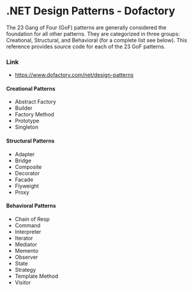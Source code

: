 # .NET Design Patterns - Dofactory

The 23 Gang of Four (GoF) patterns are generally considered the foundation for all other patterns. They are categorized in three groups: Creational, Structural, and Behavioral (for a complete list see below). This reference provides source code for each of the 23 GoF patterns.

### Link
* https://www.dofactory.com/net/design-patterns

#### Creational Patterns
* Abstract Factory
* Builder
* Factory Method
* Prototype
* Singleton

#### Structural Patterns
* Adapter
* Bridge
* Composite
* Decorator
* Facade
* Flyweight
* Proxy

#### Behavioral Patterns
* Chain of Resp
* Command
* Interpreter
* Iterator
* Mediator
* Memento
* Observer
* State
* Strategy
* Template Method
* Visitor